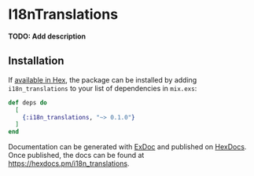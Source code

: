 # I18nTranslations

**TODO: Add description**

## Installation

If [available in Hex](https://hex.pm/docs/publish), the package can be installed
by adding `i18n_translations` to your list of dependencies in `mix.exs`:

```elixir
def deps do
  [
    {:i18n_translations, "~> 0.1.0"}
  ]
end
```

Documentation can be generated with [ExDoc](https://github.com/elixir-lang/ex_doc)
and published on [HexDocs](https://hexdocs.pm). Once published, the docs can
be found at <https://hexdocs.pm/i18n_translations>.

